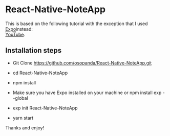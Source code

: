# React-Native-NoteApp

This is based on the following tutorial with the exception that I used [Expo](https://expo.io/)instead: <br />
[YouTube](https://youtu.be/AV41HahZEpU).


## Installation steps

- Git Clone https://github.com/osopanda/React-Native-NoteApp.git

- cd React-Native-NoteApp

- npm install

- Make sure you have Expo installed on your machine or npm install exp --global

- exp init React-Native-NoteApp

- yarn start


Thanks and enjoy!